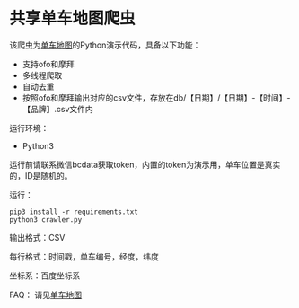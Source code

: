 共享单车地图爬虫
====================

该爬虫为[单车地图](http://dancheditu.com)的Python演示代码，具备以下功能：
* 支持ofo和摩拜
* 多线程爬取
* 自动去重
* 按照ofo和摩拜输出对应的csv文件，存放在db/【日期】/【日期】-【时间】-【品牌】.csv文件内

运行环境：
* Python3

运行前请联系微信bcdata获取token，内置的token为演示用，单车位置是真实的，ID是随机的。

运行：
```
pip3 install -r requirements.txt
python3 crawler.py
```

输出格式：CSV

每行格式：时间戳，单车编号，经度，纬度

坐标系：百度坐标系

FAQ：
请见[单车地图](http://dancheditu.com)
